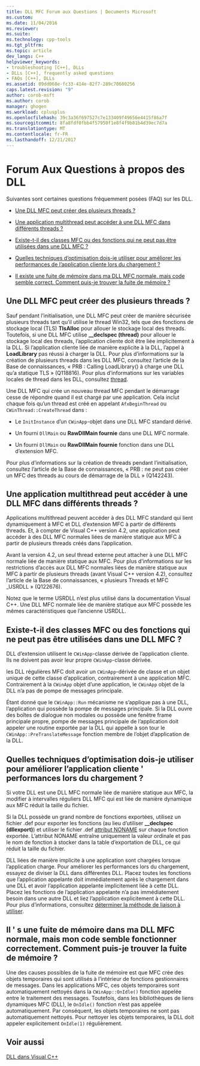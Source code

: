 ```yaml
---
title: DLL MFC Forum aux Questions | Documents Microsoft
ms.custom: 
ms.date: 11/04/2016
ms.reviewer: 
ms.suite: 
ms.technology: cpp-tools
ms.tgt_pltfrm: 
ms.topic: article
dev_langs: C++
helpviewer_keywords:
- troubleshooting [C++], DLLs
- DLLs [C++], frequently asked questions
- FAQs [C++], DLLs
ms.assetid: 09dd068e-fc33-414e-82f7-289c70680256
caps.latest.revision: "9"
author: corob-msft
ms.author: corob
manager: ghogen
ms.workload: cplusplus
ms.openlocfilehash: 39c3a36f697527c7e133409f49656e4415f86a7f
ms.sourcegitcommit: 8fa8fdf0fbb4f57950f1e8f4f9b81b4d39ec7d7a
ms.translationtype: MT
ms.contentlocale: fr-FR
ms.lasthandoff: 12/21/2017
---
```

# <a name="dll-frequently-asked-questions"></a>Forum Aux Questions à propos des DLL  
  
Suivantes sont certaines questions fréquemment posées (FAQ) sur les DLL.  
    
-   [Une DLL MFC peut créer des plusieurs threads ?](#mfc_multithreaded_1)  

-   [Une application multithread peut accéder à une DLL MFC dans différents threads ?](#mfc_multithreaded_2)  
  
-   [Existe-t-il des classes MFC ou des fonctions qui ne peut pas être utilisées dans une DLL MFC ?](#mfc_prohibited_classes)  
  
-   [Quelles techniques d’optimisation dois-je utiliser pour améliorer les performances de l’application cliente lors du chargement ?](#mfc_optimization)  
  
-   [Il existe une fuite de mémoire dans ma DLL MFC normale, mais code semble correct. Comment puis-je trouver la fuite de mémoire ?](#memory_leak)  

## <a name="mfc_multithreaded_1"></a>Une DLL MFC peut créer des plusieurs threads ?  
  
Sauf pendant l’initialisation, une DLL MFC peut créer de manière sécurisée plusieurs threads tant qu’il utilise le thread Win32, tels que des fonctions de stockage local (TLS) **TlsAlloc** pour allouer le stockage local des threads. Toutefois, si une DLL MFC utilise **__declspec (thread)** pour allouer le stockage local des threads, l’application cliente doit être liée implicitement à la DLL. Si l’application cliente liée de manière explicite à la DLL, l’appel à **LoadLibrary** pas réussi à charger la DLL. Pour plus d’informations sur la création de plusieurs threads dans les DLL MFC, consultez l’article de la Base de connaissances, « PRB : Calling LoadLibrary() à charge une DLL qu’a statique TLS » (Q118816). Pour plus d’informations sur les variables locales de thread dans les DLL, consultez [thread](../cpp/thread.md).
  
 Une DLL MFC qui crée un nouveau thread MFC pendant le démarrage cesse de répondre quand il est chargé par une application. Cela inclut chaque fois qu’un thread est créé en appelant `AfxBeginThread` ou `CWinThread::CreateThread` dans :  
  
-   Le `InitInstance` d’un `CWinApp`-objet dans une DLL MFC standard dérivé.  
  
-   Un fourni `DllMain` ou **RawDllMain fournie** dans une DLL MFC normale.  
  
-   Un fourni `DllMain` ou **RawDllMain fournie** fonction dans une DLL d’extension MFC.  
  
 Pour plus d’informations sur la création de threads pendant l’initialisation, consultez l’article de la Base de connaissances, « PRB : ne peut pas créer un MFC des threads au cours de démarrage de la DLL » (Q142243).  
  
## <a name="mfc_multithreaded_2"></a>Une application multithread peut accéder à une DLL MFC dans différents threads ?
Applications multithread peuvent accéder à des DLL MFC standard qui lient dynamiquement à MFC et DLL d’extension MFC à partir de différents threads. Et, à compter de Visual C++ version 4.2, une application peut accéder à des DLL MFC normales liées de manière statique aux MFC à partir de plusieurs threads créés dans l’application.  
  
 Avant la version 4.2, un seul thread externe peut attacher à une DLL MFC normale liée de manière statique aux MFC. Pour plus d’informations sur les restrictions d’accès aux DLL MFC normales liées de manière statique aux MFC à partir de plusieurs threads (avant Visual C++ version 4.2), consultez l’article de la Base de connaissances, « plusieurs Threads et MFC _USRDLL » (Q122676).  
  
 Notez que le terme USRDLL n’est plus utilisé dans la documentation Visual C++. Une DLL MFC normale liée de manière statique aux MFC possède les mêmes caractéristiques que l’ancienne USRDLL.  


## <a name="mfc_prohibited_classes"></a>Existe-t-il des classes MFC ou des fonctions qui ne peut pas être utilisées dans une DLL MFC ?
DLL d’extension utilisent le `CWinApp`-classe dérivée de l’application cliente. Ils ne doivent pas avoir leur propre `CWinApp`-classe dérivée.  
  
les DLL régulières MFC doit avoir un `CWinApp`-dérivée de classe et un objet unique de cette classe d’application, contrairement à une application MFC. Contrairement à la `CWinApp` objet d’une application, le `CWinApp` objet de la DLL n’a pas de pompe de messages principale.  
  
 Étant donné que le `CWinApp::Run` mécanisme ne s’applique pas à une DLL, l’application qui possède la pompe de messages principale. Si la DLL ouvre des boîtes de dialogue non modales ou possède une fenêtre frame principale propre, pompe de messages principale de l’application doit appeler une routine exportée par la DLL qui appelle à son tour le `CWinApp::PreTranslateMessage` fonction membre de l’objet d’application de la DLL.  

## <a name="mfc_optimization"></a>Quelles techniques d’optimisation dois-je utiliser pour améliorer l’application cliente &#39; performances lors du chargement ?
Si votre DLL est une DLL MFC normale liée de manière statique aux MFC, la modifier à intervalles réguliers DLL MFC qui est liée de manière dynamique aux MFC réduit la taille du fichier.  
  
 Si la DLL possède un grand nombre de fonctions exportées, utilisez un fichier .def pour exporter les fonctions (au lieu d’utiliser **__declspec (dllexport)**) et utiliser le fichier .def [attribut NONAME](../build/exporting-functions-from-a-dll-by-ordinal-rather-than-by-name.md) sur chaque fonction exportée. L’attribut NONAME entraîne uniquement la valeur ordinale et pas le nom de fonction à stocker dans la table d’exportation de DLL, ce qui réduit la taille du fichier.  
  
 DLL liées de manière implicite à une application sont chargées lorsque l’application charge. Pour améliorer les performances lors du chargement, essayez de diviser la DLL dans différentes DLL. Placez toutes les fonctions que l’application appelante doit immédiatement après le chargement dans une DLL et avoir l’application appelante implicitement liée à cette DLL. Placez les fonctions de l’application appelante n’a pas immédiatement besoin dans une autre DLL et liez l’application explicitement à cette DLL. Pour plus d’informations, consultez [déterminer la méthode de liaison à utiliser](../build/linking-an-executable-to-a-dll.md#determining-which-linking-method-to-use).  

## <a name="memory_leak"></a>Il &#39; s une fuite de mémoire dans ma DLL MFC normale, mais mon code semble fonctionner correctement. Comment puis-je trouver la fuite de mémoire ?  
  
Une des causes possibles de la fuite de mémoire est que MFC crée des objets temporaires qui sont utilisés à l’intérieur de fonctions gestionnaires de messages. Dans les applications MFC, ces objets temporaires sont automatiquement nettoyés dans la `CWinApp::OnIdle()` fonction appelée entre le traitement des messages. Toutefois, dans les bibliothèques de liens dynamiques MFC (DLL), le `OnIdle()` fonction n’est pas appelée automatiquement. Par conséquent, les objets temporaires ne sont pas automatiquement nettoyés. Pour nettoyer les objets temporaires, la DLL doit appeler explicitement `OnIdle(1)` régulièrement.  
  
## <a name="see-also"></a>Voir aussi  
 [DLL dans Visual C++](../build/dlls-in-visual-cpp.md)